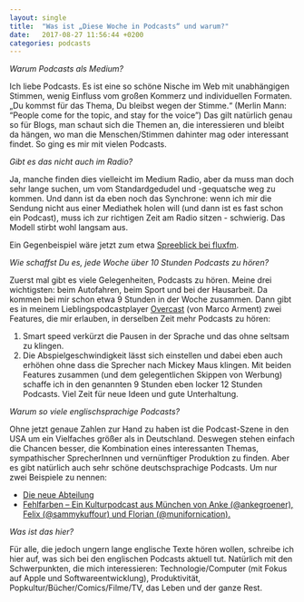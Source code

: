 ```yaml
---
layout: single
title:  "Was ist „Diese Woche in Podcasts“ und warum?"
date:   2017-08-27 11:56:44 +0200
categories: podcasts
---
```

_Warum Podcasts als Medium?_

Ich liebe Podcasts. Es ist eine so schöne Nische im Web mit unabhängigen Stimmen, wenig Einfluss vom großen Kommerz und individuellen Formaten. 
„Du kommst für das Thema, Du bleibst wegen der Stimme.“ (Merlin Mann: “People come for the topic, and stay for the voice”) Das gilt natürlich genau so für Blogs, man schaut sich die Themen an, die interessieren und bleibt da hängen, wo man die Menschen/Stimmen dahinter mag oder interessant findet. So ging es mir mit vielen Podcasts.

_Gibt es das nicht auch im Radio?_

Ja, manche finden dies vielleicht im Medium Radio, aber da muss man doch sehr lange suchen, um vom Standardgedudel und -gequatsche weg zu kommen. Und dann ist da eben noch das Synchrone: wenn ich mir die Sendung nicht aus einer Mediathek holen will (und dann ist es fast schon ein Podcast), muss ich zur richtigen Zeit am Radio sitzen - schwierig. Das Modell stirbt wohl langsam aus. 

Ein Gegenbeispiel wäre jetzt zum etwa [Spreeblick bei fluxfm](https://www.fluxfm.de/improgramm/spreeblick/). 

_Wie schaffst Du es, jede Woche über 10 Stunden Podcasts zu hören?_

Zuerst mal gibt es viele Gelegenheiten, Podcasts zu hören. Meine drei wichtigsten: beim Autofahren, beim Sport und bei der Hausarbeit. Da kommen bei mir schon etwa 9 Stunden in der Woche zusammen. Dann gibt es in meinem Lieblingspodcastplayer [Overcast](https://overcast.fm) (von Marco Arment) zwei Features, die mir erlauben, in derselben Zeit mehr Podcasts zu hören:
1. Smart speed verkürzt die Pausen in der Sprache und das ohne seltsam zu klingen. 
2. Die Abspielgeschwindigkeit lässt sich einstellen und dabei eben auch erhöhen ohne dass die Sprecher nach Mickey Maus klingen. 
Mit beiden Features zusammen (und dem gelegentlichen Skippen von Werbung) schaffe ich in den genannten 9 Stunden eben locker 12 Stunden Podcasts.  Viel Zeit für neue Ideen und gute Unterhaltung. 

_Warum so viele englischsprachige Podcasts?_

Ohne jetzt genaue Zahlen zur Hand zu haben ist die Podcast-Szene in den USA um ein Vielfaches größer als in Deutschland. Deswegen stehen einfach die Chancen besser, die Kombination eines interessanten Themas, sympathischer SprecherInnen und vernünftiger Produktion zu finden. Aber es gibt natürlich auch sehr schöne deutschsprachige Podcasts. Um nur zwei Beispiele zu nennen:
- [Die neue Abteilung](https://www.dieneueabteilung.de/podcast/)
- [Fehlfarben – Ein Kulturpodcast aus München von Anke (@ankegroener), Felix (@sammykuffour) und Florian (@munifornication).](https://fehlfarbenpodcast.wordpress.com)

_Was ist das hier?_

Für alle, die jedoch ungern lange englische Texte hören wollen, schreibe ich hier auf, was sich bei den englischen Podcasts aktuell tut. Natürlich mit den Schwerpunkten, die mich interessieren: Technologie/Computer (mit Fokus auf Apple und Softwareentwicklung), Produktivität, Popkultur/Bücher/Comics/Filme/TV, das Leben und der ganze Rest.
 